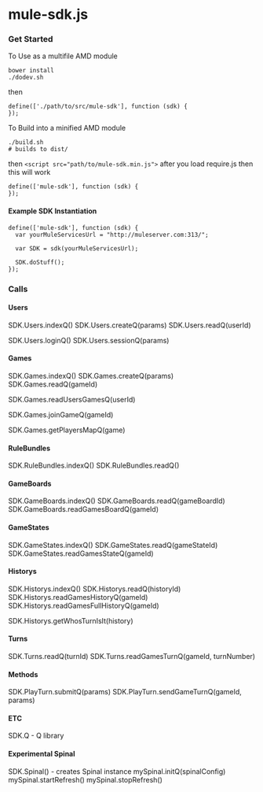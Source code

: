 # mule-sdk.js

### Get Started

To Use as a multifile AMD module
```
bower install
./dodev.sh
```
then
```
define(['./path/to/src/mule-sdk'], function (sdk) {
});
```

To Build into a minified AMD module
```
./build.sh
# builds to dist/
```
then ```<script src="path/to/mule-sdk.min.js">``` after you load require.js
then this will work
```
define(['mule-sdk'], function (sdk) {
});
```

#### Example SDK Instantiation

```
define(['mule-sdk'], function (sdk) {
  var yourMuleServicesUrl = "http://muleserver.com:313/";

  var SDK = sdk(yourMuleServicesUrl);

  SDK.doStuff();
});
```


### Calls

#### Users
SDK.Users.indexQ()
SDK.Users.createQ(params)
SDK.Users.readQ(userId)

SDK.Users.loginQ()
SDK.Users.sessionQ(params)

#### Games
SDK.Games.indexQ()
SDK.Games.createQ(params)
SDK.Games.readQ(gameId)

SDK.Games.readUsersGamesQ(userId)

SDK.Games.joinGameQ(gameId)

SDK.Games.getPlayersMapQ(game)

#### RuleBundles
SDK.RuleBundles.indexQ()
SDK.RuleBundles.readQ()

#### GameBoards
SDK.GameBoards.indexQ()
SDK.GameBoards.readQ(gameBoardId)
SDK.GameBoards.readGamesBoardQ(gameId)

#### GameStates
SDK.GameStates.indexQ()
SDK.GameStates.readQ(gameStateId)
SDK.GameStates.readGamesStateQ(gameId)

#### Historys
SDK.Historys.indexQ()
SDK.Historys.readQ(historyId)
SDK.Historys.readGamesHistoryQ(gameId)
SDK.Historys.readGamesFullHistoryQ(gameId)

SDK.Historys.getWhosTurnIsIt(history)

#### Turns
SDK.Turns.readQ(turnId)
SDK.Turns.readGamesTurnQ(gameId, turnNumber)

#### Methods

SDK.PlayTurn.submitQ(params)
SDK.PlayTurn.sendGameTurnQ(gameId, params)

#### ETC

SDK.Q - Q library

#### Experimental Spinal

SDK.Spinal() - creates Spinal instance
mySpinal.initQ(spinalConfig)
mySpinal.startRefresh()
mySpinal.stopRefresh()

